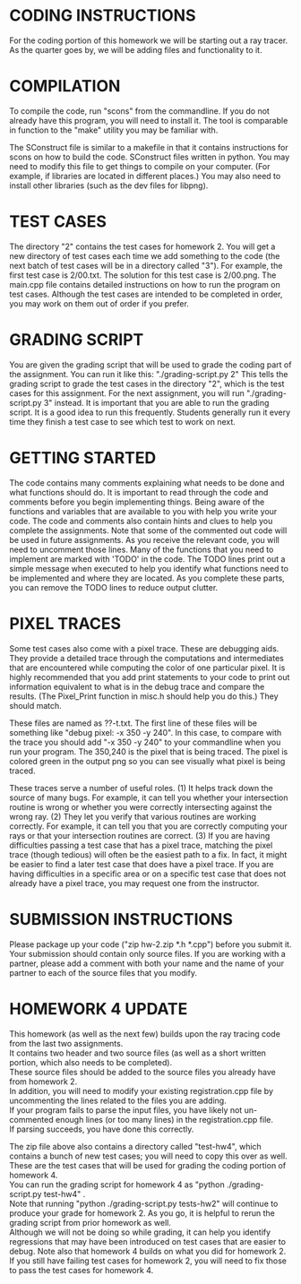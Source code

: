 # CODING INSTRUCTIONS

For the coding portion of this homework we will be starting out a ray tracer.
As the quarter goes by, we will be adding files and functionality to it.


# COMPILATION

To compile the code, run "scons" from the commandline. If you do not already
have this program, you will need to install it. The tool is comparable in
function to the "make" utility you may be familiar with.

The SConstruct file is similar to a makefile in that it contains instructions
for scons on how to build the code. SConstruct files written in python. You may
need to modify this file to get things to compile on your computer. (For
example, if libraries are located in different places.) You may also need to
install other libraries (such as the dev files for libpng).


# TEST CASES

The directory "2" contains the test cases for homework 2. You will get a new
directory of test cases each time we add something to the code (the next batch
of test cases will be in a directory called "3"). For example, the first test
case is 2/00.txt. The solution for this test case is 2/00.png. The main.cpp file
contains detailed instructions on how to run the program on test cases.
Although the test cases are intended to be completed in order, you may work on
them out of order if you prefer.


# GRADING SCRIPT

You are given the grading script that will be used to grade the coding part of
the assignment. You can run it like this: "./grading-script.py 2" This tells the
grading script to grade the test cases in the directory "2", which is the test
cases for this assignment. For the next assignment, you will run
"./grading-script.py 3" instead. It is important that you are able to run the
grading script. It is a good idea to run this frequently. Students generally run
it every time they finish a test case to see which test to work on next.


# GETTING STARTED

The code contains many comments explaining what needs to be done and what
functions should do. It is important to read through the code and comments
before you begin implementing things. Being aware of the functions and variables
that are available to you with help you write your code. The code and comments
also contain hints and clues to help you complete the assignments. Note that
some of the commented out code will be used in future assignments. As you
receive the relevant code, you will need to uncomment those lines. Many of the
functions that you need to implement are marked with 'TODO' in the code. The
TODO lines print out a simple message when executed to help you identify what
functions need to be implemented and where they are located. As you complete
these parts, you can remove the TODO lines to reduce output clutter.


# PIXEL TRACES

Some test cases also come with a pixel trace.  These are debugging aids.  They
provide a detailed trace through the computations and intermediates that are
encountered while computing the color of one particular pixel.  It is highly
recommended that you add print statements to your code to print out information
equivalent to what is in the debug trace and compare the results.  (The
Pixel_Print function in misc.h should help you do this.)  They should match.

These files are named as ??-t.txt.  The first line of these files will be
something like "debug pixel: -x 350 -y 240".  In this case, to compare with the
trace you should add "-x 350 -y 240" to your commandline when you run your
program.  The 350,240 is the pixel that is being traced.  The pixel is colored
green in the output png so you can see visually what pixel is being traced.

These traces serve a number of useful roles.  (1) It helps track down the source
of many bugs.  For example, it can tell you whether your intersection routine is
wrong or whether you were correctly intersecting against the wrong ray.  (2)
They let you verify that various routines are working correctly.  For example,
it can tell you that you are correctly computing your rays or that your
intersection routines are correct.  (3) If you are having difficulties passing a
test case that has a pixel trace, matching the pixel trace (though tedious) will
often be the easiest path to a fix.  In fact, it might be easier to find a later
test case that does have a pixel trace.  If you are having difficulties in a
specific area or on a specific test case that does not already have a pixel
trace, you may request one from the instructor.


# SUBMISSION INSTRUCTIONS

Please package up your code ("zip hw-2.zip *.h *.cpp") before you submit
it. Your submission should contain only source files.  If you are working with a
partner, please add a comment with both your name and the name of your partner
to each of the source files that you modify.

# HOMEWORK 4 UPDATE
This homework (as well as the next few) builds upon the ray tracing code from the last two assignments.  
It contains two header and two source files (as well as a short written portion, which also needs to be completed).  
These source files should be added to the source files you already have from homework 2.  
In addition, you will need to modify your existing registration.cpp file by uncommenting the lines related to the files you are adding.  
If your program fails to parse the input files, you have likely not un-commented enough lines (or too many lines) in the registration.cpp file.  
If parsing succeeds, you have done this correctly.

The zip file above also contains a directory called "test-hw4", which contains a bunch of new test cases; you will need to copy this over as well.  
These are the test cases that will be used for grading the coding portion of homework 4.  
You can run the grading script for homework 4 as "python ./grading-script.py test-hw4" .  
Note that running "python ./grading-script.py tests-hw2" will continue to produce your grade for homework 2. 
As you go, it is helpful to rerun the grading script from prior homework as well.  
Although we will not be doing so while grading, it can help you identify regressions that may have been introduced on test cases that are easier to debug. 
Note also that homework 4 builds on what you did for homework 2.  
If you still have failing test cases for homework 2, you will need to fix those to pass the test cases for homework 4.